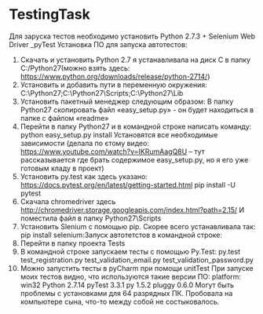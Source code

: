 # TestingTask
Для заруска тестов необходимо установить Python 2.7.3 + Selenium
Web Driver _pyTest
Установка ПО для запуска автотестов:
1. Скачать и установить Python 2.7
я устанавливала на диск С в папку C:/Python27(можно взять здесь:
https://www.python.org/downloads/release/python-2714/)
2. Установить и добавить пути в переменную окружения:
C:\Python27;C:\Python27\Scripts;C:\Python27\Lib
3. Установить пакетный менеджер следующим образом:
В папку Python27 скопировать файл «easy_setup.py» - он будет
находиться в папке с файлом «readme»
4. Перейти в папку Python27 и в командной строке написать
команду:
python easy_setup.py install
Установятся все необходимые зависимости (делала по єтому видео:
https://www.youtube.com/watch?v=IKRumAagQ8U – тут
рассказывается где брать содержимое easy_setup.py, но я его уже
готовым кладу в проект)
5. Установить py.test как здесь указано:
https://docs.pytest.org/en/latest/getting-started.html
pip install -U pytest
6. Скачала chromedriver здесь
http://chromedriver.storage.googleapis.com/index.html?path=2.15/
И поместила файл в папку Python27\Scripts
7. Установить Slenium с помощью pip.
Скорее всего устанавливала так: pip install selenium:Запуск автотетстов в командной строке:
1. Перейти в папку проекта Tests
2. В командной строке запускаем тесты с помощью
Py.Test:
py.test test_registration.py test_validation_email.py test_validation_password.py
3. Можно запустить тесты в pyCharm при помощи unitTest
При запуске моих тестов видно, что используются такие
версии ПО:
platform: win32
Python 2.7.14
pyTest 3.3.1
py 1.5.2
pluggy 0.6.0
Могут быть проблемы с установками для 64 разрядных
ПК. Пробовала на компьютере сына, что-то между собой
не состыковалось.
